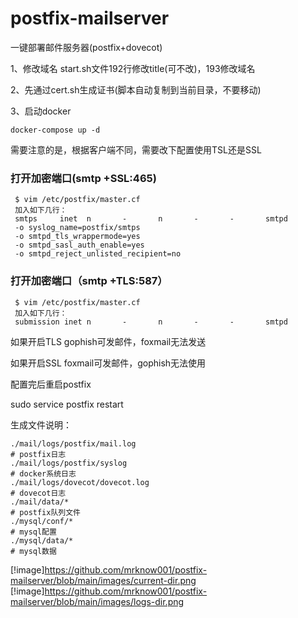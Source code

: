 # postfix-mailserver
一键部署邮件服务器(postfix+dovecot)

1、修改域名
start.sh文件192行修改title(可不改)，193修改域名

2、先通过cert.sh生成证书(脚本自动复制到当前目录，不要移动)

3、启动docker

`docker-compose up -d`

需要注意的是，根据客户端不同，需要改下配置使用TSL还是SSL
### 打开加密端口(smtp +SSL:465)

```
 $ vim /etc/postfix/master.cf
 加入如下几行：
 smtps     inet  n       -       n       -       -       smtpd
 -o syslog_name=postfix/smtps
 -o smtpd_tls_wrappermode=yes
 -o smtpd_sasl_auth_enable=yes
 -o smtpd_reject_unlisted_recipient=no
```

### 打开加密端口（smtp +TLS:587）

```
 $ vim /etc/postfix/master.cf
 加入如下几行：
 submission inet n       -       n       -       -       smtpd
```

如果开启TLS gophish可发邮件，foxmail无法发送

如果开启SSL foxmail可发邮件，gophish无法使用

配置完后重启postfix

sudo service postfix restart


生成文件说明：
```
./mail/logs/postfix/mail.log
# postfix日志
./mail/logs/postfix/syslog
# docker系统日志
./mail/logs/dovecot/dovecot.log
# dovecot日志
./mail/data/*
# postfix队列文件
./mysql/conf/*
# mysql配置
./mysql/data/*
# mysql数据
```
[!image]https://github.com/mrknow001/postfix-mailserver/blob/main/images/current-dir.png
[!image]https://github.com/mrknow001/postfix-mailserver/blob/main/images/logs-dir.png
